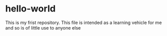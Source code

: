 # hello-world
This is my frist repository.
This file is intended as a learning vehicle for me and so is of little use to anyone else

